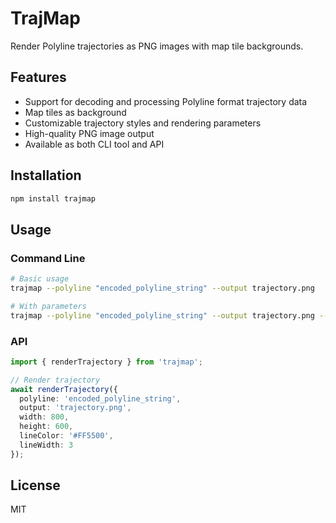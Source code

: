 # TrajMap

Render Polyline trajectories as PNG images with map tile backgrounds.

## Features

- Support for decoding and processing Polyline format trajectory data
- Map tiles as background
- Customizable trajectory styles and rendering parameters
- High-quality PNG image output
- Available as both CLI tool and API

## Installation

```bash
npm install trajmap
```

## Usage

### Command Line

```bash
# Basic usage
trajmap --polyline "encoded_polyline_string" --output trajectory.png

# With parameters
trajmap --polyline "encoded_polyline_string" --output trajectory.png --width 800 --height 600 --line-color "#FF5500" --line-width 3
```

### API

```typescript
import { renderTrajectory } from 'trajmap';

// Render trajectory
await renderTrajectory({
  polyline: 'encoded_polyline_string',
  output: 'trajectory.png',
  width: 800,
  height: 600,
  lineColor: '#FF5500',
  lineWidth: 3
});
```

## License

MIT